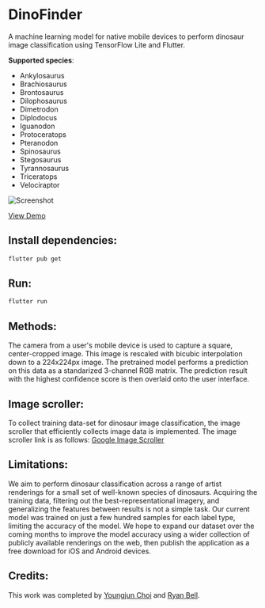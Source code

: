 # DinoFinder

A machine learning model for native mobile devices to perform dinosaur image classification using TensorFlow Lite and Flutter.

**Supported species**:

- Ankylosaurus
- Brachiosaurus
- Brontosaurus
- Dilophosaurus
- Dimetrodon
- Diplodocus
- Iguanodon
- Protoceratops
- Pteranodon
- Spinosaurus
- Stegosaurus
- Tyrannosaurus
- Triceratops
- Velociraptor

![Screenshot](https://user-images.githubusercontent.com/25379378/68976451-a1e20380-07aa-11ea-8955-b745dafc445e.png)

[View Demo](https://github.com/iRyanBell/flutter_dinofinder/raw/master/demo.mp4)

## Install dependencies:

```bash
flutter pub get
```

## Run:

```bash
flutter run
```

## Methods:

The camera from a user's mobile device is used to capture a square, center-cropped image. This image is rescaled with bicubic interpolation down to a 224x224px image. The pretrained model performs a prediction on this data as a standarized 3-channel RGB matrix. The prediction result with the highest confidence score is then overlaid onto the user interface.

## Image scroller:

To collect training data-set for dinosaur image classification, the image scroller that efficiently collects image data is implemented. The image scroller link is as follows:
[Google Image Scroller](https://github.com/parang17/Google_image_downloader)



## Limitations:

We aim to perform dinosaur classification across a range of artist renderings for a small set of well-known species of dinosaurs. Acquiring the training data, filtering out the best-representational imagery, and generalizing the features between results is not a simple task. Our current model was trained on just a few hundred samples for each label type, limiting the accuracy of the model. We hope to expand our dataset over the coming months to improve the model accuracy using a wider collection of publicly available renderings on the web, then publish the application as a free download for iOS and Android devices.

## Credits:

This work was completed by [Youngjun Choi](https://www.linkedin.com/in/dr-youngjun-choi/) and [Ryan Bell](https://www.linkedin.com/in/iryanbell/).
